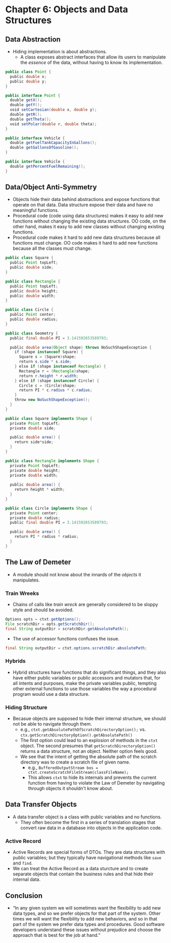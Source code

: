 # Chapter 6: Objects and Data Structures

## Data Abstraction

* Hiding implementation is about abstractions.
  * A class exposes abstract interfaces that allow its users to manipulate the *essence* of the data, without having to know its implementation.

```java
public class Point {
  public double x;
  public double y;
}
```

```java
public interface Point {
  double getX();
  double getY();
  void setCartesian(double x, double y);
  double getR();
  double getTheta();
  void setPolar(double r, double theta);
}
```

```java
public interface Vehicle {
  double getFuelTankCapacityInGallons();
  double getGallonsOfGasoline();
}
```

```java
public interface Vehicle {
  double getPercentFuelRemaining();
}
```

## Data/Object Anti-Symmetry

* Objects hide their data behind abstractions and expose functions that operate on that data. Data structure expose their data and have no meaningful functions.
* Procedural code (code using data structures) makes it easy to add new functions without changing the existing data structures. OO code, on the other hand, makes it easy to add new classes without changing existing functions.
* Procedural code makes it hard to add new data structures because all functions must change. OO code makes it hard to add new functions because all the classes must change.

```java
public class Square {
  public Point topLeft;
  public double side;
}

public class Rectangle {
  public Point topLeft;
  public double height;
  public double width;
}

public class Circle {
  public Point center;
  public double radius;
}

public class Geometry {
  public final double PI = 3.141592653589793;

  public double area(Object shape) throws NoSuchShapeException {
    if (shape instanceof Square) {
      Square s = (Square)shape;
      return s.side * s.side;
    } else if (shape instanceof Rectangle) {
      Rectangle r = (Rectangle)shape;
      return r.height * r.width;
    } else if (shape instanceof Circle) {
      Circle c = (Circle)shape;
      return PI * c.radius * c.radius;
    }
    throw new NoSuchShapeException();
  }
}
```

```java
public class Square implements Shape {
  private Point topLeft;
  private double side;

  public double area() {
    return side*side;
  }
}

public class Rectangle implements Shape {
  private Point topLeft;
  private double height;
  private double width;
 
  public double area() {
    return height * width;
  }
}

public class Circle implements Shape {
  private Point center;
  private double radius;
  public final double PI = 3.141592653589793;

  public double area() {
    return PI * radius * radius;
  }
}
```


## The Law of Demeter

* A module should not know about the innards of the *objects* it manipulates.

### Train Wreeks

* Chains of calls like *train wreck* are generally considered to be sloppy style and should be avoided.

```java
Options opts = ctxt.getOptions();
File scratchDir = opts.getScratchDir();
final String outputDir = scratchDir.getAbsolutePath();
```

* The use of accessor functions confuses the issue.

```java
final String outputDir = ctxt.options.scratchDir.absolutePath;
```

### Hybrids

* Hybrid structures have functions that do significant things, and they also have either public variables or public accessors and mutators that, for all intents and purposes, make the private variables public, tempting other external functions to use those variables the way a procedural program would use a data structure.

### Hiding Structure

* Becasue objects are supposed to hide their internal structure, we should not be able to navigate through them.
  * e.g., `ctxt.getAbsolutePathOfScratchDirectoryOption();` vs. `ctx.getScratchDirectoryOption().getAbsolutePath()`
  * The first option could lead to an explosion of methods in the `ctxt` object. The second presumes that `getScratchDirectoryOption()` returns a data structure, not an object. Neither option feels good.
  * We see that the intent of getting the absolute path of the scratch directory was to create a scratch file of given name.
    * e.g., `BufferedOutputStream bos = ctxt.createScratchFileStream(classFileName);`
    * This allows `ctxt` to hide its internals and prevents the current function from having to violate the Law of Demeter by navigating through objects it shouldn't know about.

## Data Transfer Objects

* A data transfer object is a class with public variables and no functions.
  * They often become the first in a series of translation stages that convert raw data in a database into objects in the application code.

### Active Record

* Active Records are special forms of DTOs. They are data structures with public variables; but they typically have navigational methods like `save` and `find`.
* We can treat the Active Record as a data sturcture and to create separate objects that contain the business rules and that hide their internal data.

## Conclusion

* “In any given system we will sometimes want the flexibility to add new data types, and so we prefer objects for that part of the system. Other times we will want the flexibility to add new behaviors, and so in that part of the system we prefer data types and procedures. Good software developers understand these issues without prejudice and choose the approach that is best for the job at hand.”
